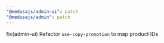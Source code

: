 ```yaml
---
"@medusajs/admin-ui": patch
"@medusajs/admin": patch
---
```


fix(admin-ui) Refactor `use-copy-promotion` to map product IDs
